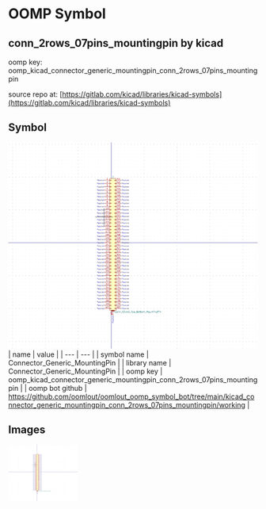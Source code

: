 # OOMP Symbol  
## conn_2rows_07pins_mountingpin  by kicad  
  
oomp key: oomp_kicad_connector_generic_mountingpin_conn_2rows_07pins_mountingpin  
  
source repo at: [https://gitlab.com/kicad/libraries/kicad-symbols](https://gitlab.com/kicad/libraries/kicad-symbols)  
## Symbol  
  
[![working.png](working_600.png)](working.png)  
| name | value | 
| --- | --- | 
| symbol name | Connector_Generic_MountingPin | 
| library name | Connector_Generic_MountingPin | 
| oomp key | oomp_kicad_connector_generic_mountingpin_conn_2rows_07pins_mountingpin | 
| oomp bot github | https://github.com/oomlout/oomlout_oomp_symbol_bot/tree/main/kicad_connector_generic_mountingpin_conn_2rows_07pins_mountingpin/working | 
## Images  
  
[![working.png](working_140.png)](working.png)  

